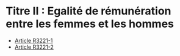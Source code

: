 # Titre II : Egalité de rémunération entre les femmes et les hommes 

* [Article R3221-1](./LEGIARTI000018533904.md)
* [Article R3221-2](./LEGIARTI000018533902.md)
